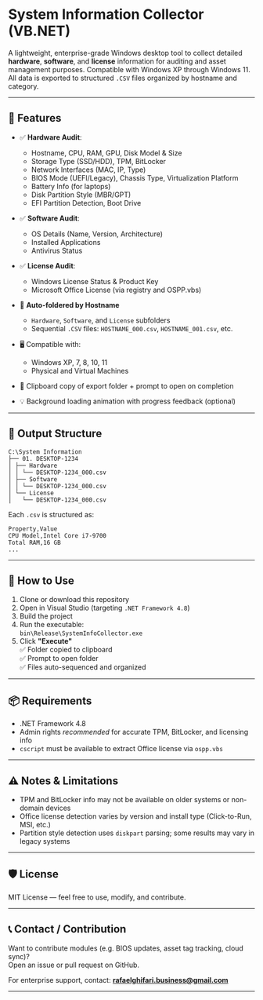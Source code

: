 # System Information Collector (VB.NET)

A lightweight, enterprise-grade Windows desktop tool to collect detailed **hardware**, **software**, and **license** information for auditing and asset management purposes. Compatible with Windows XP through Windows 11. All data is exported to structured `.CSV` files organized by hostname and category.

---

## 🚀 Features

- ✅ **Hardware Audit**:
  - Hostname, CPU, RAM, GPU, Disk Model & Size
  - Storage Type (SSD/HDD), TPM, BitLocker
  - Network Interfaces (MAC, IP, Type)
  - BIOS Mode (UEFI/Legacy), Chassis Type, Virtualization Platform
  - Battery Info (for laptops)
  - Disk Partition Style (MBR/GPT)
  - EFI Partition Detection, Boot Drive

- ✅ **Software Audit**:
  - OS Details (Name, Version, Architecture)
  - Installed Applications
  - Antivirus Status

- ✅ **License Audit**:
  - Windows License Status & Product Key
  - Microsoft Office License (via registry and OSPP.vbs)

- 📂 **Auto-foldered by Hostname**
  - `Hardware`, `Software`, and `License` subfolders
  - Sequential `.CSV` files: `HOSTNAME_000.csv`, `HOSTNAME_001.csv`, etc.

- 🖥️ Compatible with:
  - Windows XP, 7, 8, 10, 11
  - Physical and Virtual Machines

- 📎 Clipboard copy of export folder + prompt to open on completion
- 💡 Background loading animation with progress feedback (optional)

---

## 📁 Output Structure

``` plaintext
C:\System Information
├── 01. DESKTOP-1234
│ ├── Hardware
│ │ └── DESKTOP-1234_000.csv
│ ├── Software
│ │ └── DESKTOP-1234_000.csv
│ └── License
│	└── DESKTOP-1234_000.csv
```

Each `.csv` is structured as:

``` plaintext
Property,Value
CPU Model,Intel Core i7-9700
Total RAM,16 GB
...
```

---

## 🔧 How to Use

1. Clone or download this repository
2. Open in Visual Studio (targeting `.NET Framework 4.8`)
3. Build the project
4. Run the executable:  
   `bin\Release\SystemInfoCollector.exe`
5. Click **"Execute"**  
   ✅ Folder copied to clipboard  
   ✅ Prompt to open folder  
   ✅ Files auto-sequenced and organized

---

## 📦 Requirements

- .NET Framework 4.8
- Admin rights *recommended* for accurate TPM, BitLocker, and licensing info
- `cscript` must be available to extract Office license via `ospp.vbs`

---

## ⚠️ Notes & Limitations

- TPM and BitLocker info may not be available on older systems or non-domain devices
- Office license detection varies by version and install type (Click-to-Run, MSI, etc.)
- Partition style detection uses `diskpart` parsing; some results may vary in legacy systems

---

## 🛡️ License

MIT License — feel free to use, modify, and contribute.

---

## 📞 Contact / Contribution

Want to contribute modules (e.g. BIOS updates, asset tag tracking, cloud sync)?  
Open an issue or pull request on GitHub.

For enterprise support, contact: **rafaelghifari.business@gmail.com**

---
